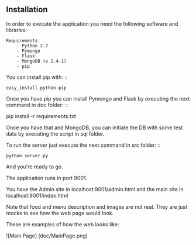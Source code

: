 Installation
------------

In order to execute the application you need the following software and libraries:

    Requirements:
        - Python 2.7
        - Pymongo
        - Flask
        - MongoDB (v 2.4.1)
        - pip

You can install pip with: ::

    easy_install python-pip

Once you have pip you can install Pymongo and Flask by executing the next command in doc folder: ::
    
   pip install -r requirements.txt 

Once you have that and MongoDB, you can initiate the DB with some test data by executing the script in sql folder.

To run the server just execute the next command in src folder: ::

    python server.py


And you're ready to go.

The application runs in port 9001.

You have the Admin site in localhost:9001/admin.html and the main site in localhost:9001/index.html

Note that food and menu description and images are not real. They are just mocks to see how the web page would look.

These are examples of how the web looks like:

![Main Page] (doc/MainPage.png)


